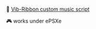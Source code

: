 🎵 [Vib-Ribbon custom music script](https://gist.github.com/Rult/193506e1649a4281ec8779a92b7ebabc)

🎮 works under ePSXe
